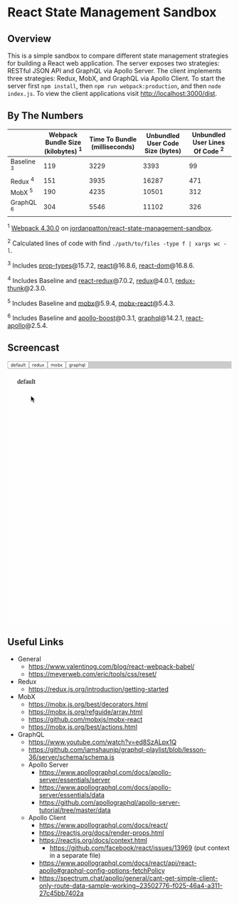 # React State Management Sandbox

## Overview
This is a simple sandbox to compare different state management strategies for building a
React web application. The server exposes two strategies: RESTful JSON API and GraphQL via
Apollo Server. The client implements three strategies: Redux, MobX, and GraphQL via Apollo
Client. To start the server first `npm install`, then `npm run webpack:production`, and
then `node index.js`. To view the client applications visit
[http://localhost:3000/dist](http://localhost:3000/dist).

## By The Numbers
|                       | Webpack Bundle Size (kilobytes) <sup>1</sup> | Time To Bundle (milliseconds) | Unbundled User Code Size (bytes) | Unbundled User Lines Of Code <sup>2</sup> |
| --------------------- | -------------------------------------------- | ----------------------------- | -------------------------------- | ----------------------------------------- |
| Baseline <sup>3</sup> | 119                                          | 3229                          | 3393                             | 99                                        |
| Redux <sup>4</sup>    | 151                                          | 3935                          | 16287                            | 471                                       |
| MobX <sup>5</sup>     | 190                                          | 4235                          | 10501                            | 312                                       |
| GraphQL <sup>6</sup>  | 304                                          | 5546                          | 11102                            | 326                                       |

<sup>1</sup> [Webpack 4.30.0](https://github.com/webpack/webpack) on [jordanpatton/react-state-management-sandbox](https://github.com/jordanpatton/react-state-management-sandbox).

<sup>2</sup> Calculated lines of code with find `./path/to/files -type f | xargs wc -l`.

<sup>3</sup> Includes [prop-types](https://github.com/facebook/prop-types)@15.7.2, [react](https://github.com/facebook/react)@16.8.6, [react-dom](https://github.com/facebook/react/tree/master/packages/react-dom)@16.8.6.

<sup>4</sup> Includes Baseline and [react-redux](https://github.com/reduxjs/react-redux)@7.0.2, [redux](https://github.com/reduxjs/redux)@4.0.1, [redux-thunk](https://github.com/reduxjs/redux-thunk)@2.3.0.

<sup>5</sup> Includes Baseline and [mobx](https://github.com/mobxjs/mobx)@5.9.4, [mobx-react](https://github.com/mobxjs/mobx-react)@5.4.3.

<sup>6</sup> Includes Baseline and [apollo-boost](https://github.com/apollographql/apollo-client/tree/master/packages/apollo-boost)@0.3.1, [graphql](https://github.com/graphql/graphql-js)@14.2.1, [react-apollo](https://github.com/apollographql/react-apollo)@2.5.4.

## Screencast
![screencast](documentation/react-state-management-sandbox-1.gif)

## Useful Links
- General
  - https://www.valentinog.com/blog/react-webpack-babel/
  - https://meyerweb.com/eric/tools/css/reset/
- Redux
  - https://redux.js.org/introduction/getting-started
- MobX
  - https://mobx.js.org/best/decorators.html
  - https://mobx.js.org/refguide/array.html
  - https://github.com/mobxjs/mobx-react
  - https://mobx.js.org/best/actions.html
- GraphQL
  - https://www.youtube.com/watch?v=ed8SzALpx1Q
  - https://github.com/iamshaunjp/graphql-playlist/blob/lesson-36/server/schema/schema.js
  - Apollo Server
    - https://www.apollographql.com/docs/apollo-server/essentials/server
    - https://www.apollographql.com/docs/apollo-server/essentials/data
    - https://github.com/apollographql/apollo-server-tutorial/tree/master/data
  - Apollo Client
    - https://www.apollographql.com/docs/react/
    - https://reactjs.org/docs/render-props.html
    - https://reactjs.org/docs/context.html
      - https://github.com/facebook/react/issues/13969 (put context in a separate file)
    - https://www.apollographql.com/docs/react/api/react-apollo#graphql-config-options-fetchPolicy
    - https://spectrum.chat/apollo/general/cant-get-simple-client-only-route-data-sample-working~23502776-f025-46a4-a311-27c45bb7402a

